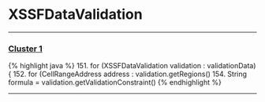 # XSSFDataValidation

***

### [Cluster 1](./1)
{% highlight java %}
151. for (XSSFDataValidation validation : validationData) {
152.   for (CellRangeAddress address : validation.getRegions()
154.     String formula = validation.getValidationConstraint()
{% endhighlight %}

***


